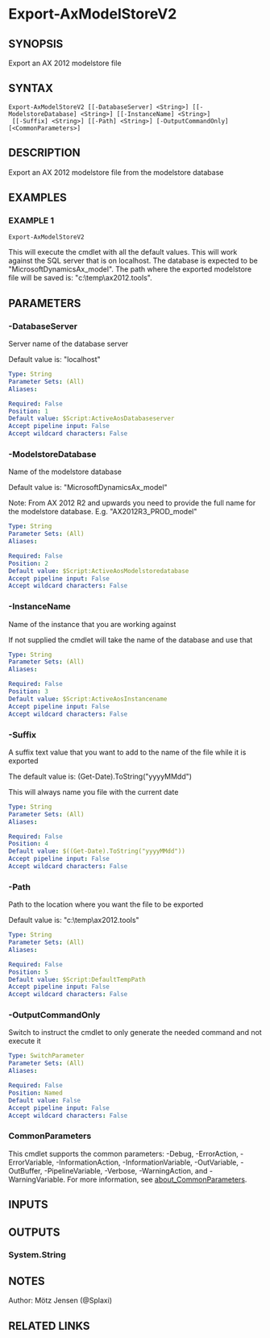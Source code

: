 ﻿---
external help file: ax2012.tools-help.xml
Module Name: ax2012.tools
online version:
schema: 2.0.0
---

# Export-AxModelStoreV2

## SYNOPSIS
Export an AX 2012 modelstore file

## SYNTAX

```
Export-AxModelStoreV2 [[-DatabaseServer] <String>] [[-ModelstoreDatabase] <String>] [[-InstanceName] <String>]
 [[-Suffix] <String>] [[-Path] <String>] [-OutputCommandOnly] [<CommonParameters>]
```

## DESCRIPTION
Export an AX 2012 modelstore file from the modelstore database

## EXAMPLES

### EXAMPLE 1
```
Export-AxModelStoreV2
```

This will execute the cmdlet with all the default values.
This will work against the SQL server that is on localhost.
The database is expected to be "MicrosoftDynamicsAx_model".
The path where the exported modelstore file will be saved is: "c:\temp\ax2012.tools".

## PARAMETERS

### -DatabaseServer
Server name of the database server

Default value is: "localhost"

```yaml
Type: String
Parameter Sets: (All)
Aliases:

Required: False
Position: 1
Default value: $Script:ActiveAosDatabaseserver
Accept pipeline input: False
Accept wildcard characters: False
```

### -ModelstoreDatabase
Name of the modelstore database

Default value is: "MicrosoftDynamicsAx_model"

Note: From AX 2012 R2 and upwards you need to provide the full name for the modelstore database.
E.g.
"AX2012R3_PROD_model"

```yaml
Type: String
Parameter Sets: (All)
Aliases:

Required: False
Position: 2
Default value: $Script:ActiveAosModelstoredatabase
Accept pipeline input: False
Accept wildcard characters: False
```

### -InstanceName
Name of the instance that you are working against

If not supplied the cmdlet will take the name of the database and use that

```yaml
Type: String
Parameter Sets: (All)
Aliases:

Required: False
Position: 3
Default value: $Script:ActiveAosInstancename
Accept pipeline input: False
Accept wildcard characters: False
```

### -Suffix
A suffix text value that you want to add to the name of the file while it is exported

The default value is: (Get-Date).ToString("yyyyMMdd")

This will always name you file with the current date

```yaml
Type: String
Parameter Sets: (All)
Aliases:

Required: False
Position: 4
Default value: $((Get-Date).ToString("yyyyMMdd"))
Accept pipeline input: False
Accept wildcard characters: False
```

### -Path
Path to the location where you want the file to be exported

Default value is: "c:\temp\ax2012.tools"

```yaml
Type: String
Parameter Sets: (All)
Aliases:

Required: False
Position: 5
Default value: $Script:DefaultTempPath
Accept pipeline input: False
Accept wildcard characters: False
```

### -OutputCommandOnly
Switch to instruct the cmdlet to only generate the needed command and not execute it

```yaml
Type: SwitchParameter
Parameter Sets: (All)
Aliases:

Required: False
Position: Named
Default value: False
Accept pipeline input: False
Accept wildcard characters: False
```

### CommonParameters
This cmdlet supports the common parameters: -Debug, -ErrorAction, -ErrorVariable, -InformationAction, -InformationVariable, -OutVariable, -OutBuffer, -PipelineVariable, -Verbose, -WarningAction, and -WarningVariable. For more information, see [about_CommonParameters](http://go.microsoft.com/fwlink/?LinkID=113216).

## INPUTS

## OUTPUTS

### System.String
## NOTES
Author: Mötz Jensen (@Splaxi)

## RELATED LINKS
